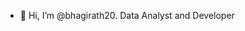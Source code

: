 - 👋 Hi, I’m @bhagirath20. Data Analyst and Developer


<!---

- 👀 Looking for Job in Data Field. 
- 🌱 I’m currently learning Model Development, Data Analytics.

bhagirath20/bhagirath20 is a ✨ special ✨ repository because its `README.md` (this file) appears on your GitHub profile.
You can click the Preview link to take a look at your changes.
--->
